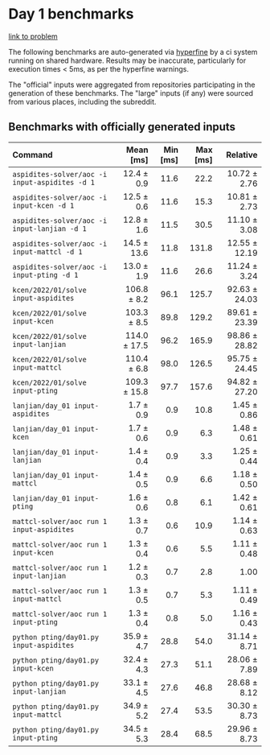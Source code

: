 # Day 1 benchmarks

[link to problem](http://adventofcode.com/2022/day/1)

The following benchmarks are auto-generated via [hyperfine](https://github.com/sharkdp/hyperfine) by a ci system running on shared hardware. Results may be inaccurate, particularly for execution times < 5ms, as per the hyperfine warnings.

The "official" inputs were aggregated from repositories participating in the generation of these benchmarks. The "large" inputs (if any) were sourced from various places, including the subreddit.

## Benchmarks with officially generated inputs
| Command | Mean [ms] | Min [ms] | Max [ms] | Relative |
|:---|---:|---:|---:|---:|
| `aspidites-solver/aoc -i input-aspidites -d 1` | 12.4 ± 0.9 | 11.6 | 22.2 | 10.72 ± 2.76 |
| `aspidites-solver/aoc -i input-kcen -d 1` | 12.5 ± 0.6 | 11.6 | 15.3 | 10.81 ± 2.73 |
| `aspidites-solver/aoc -i input-lanjian -d 1` | 12.8 ± 1.6 | 11.5 | 30.5 | 11.10 ± 3.08 |
| `aspidites-solver/aoc -i input-mattcl -d 1` | 14.5 ± 13.6 | 11.8 | 131.8 | 12.55 ± 12.19 |
| `aspidites-solver/aoc -i input-pting -d 1` | 13.0 ± 1.9 | 11.6 | 26.6 | 11.24 ± 3.24 |
| `kcen/2022/01/solve input-aspidites` | 106.8 ± 8.2 | 96.1 | 125.7 | 92.63 ± 24.03 |
| `kcen/2022/01/solve input-kcen` | 103.3 ± 8.5 | 89.8 | 129.2 | 89.61 ± 23.39 |
| `kcen/2022/01/solve input-lanjian` | 114.0 ± 17.5 | 96.2 | 165.9 | 98.86 ± 28.82 |
| `kcen/2022/01/solve input-mattcl` | 110.4 ± 6.8 | 98.0 | 126.5 | 95.75 ± 24.45 |
| `kcen/2022/01/solve input-pting` | 109.3 ± 15.8 | 97.7 | 157.6 | 94.82 ± 27.20 |
| `lanjian/day_01 input-aspidites` | 1.7 ± 0.9 | 0.9 | 10.8 | 1.45 ± 0.86 |
| `lanjian/day_01 input-kcen` | 1.7 ± 0.6 | 0.9 | 6.3 | 1.48 ± 0.61 |
| `lanjian/day_01 input-lanjian` | 1.4 ± 0.4 | 0.9 | 3.3 | 1.25 ± 0.44 |
| `lanjian/day_01 input-mattcl` | 1.4 ± 0.5 | 0.9 | 6.6 | 1.18 ± 0.50 |
| `lanjian/day_01 input-pting` | 1.6 ± 0.6 | 0.8 | 6.1 | 1.42 ± 0.61 |
| `mattcl-solver/aoc run 1 input-aspidites` | 1.3 ± 0.7 | 0.6 | 10.9 | 1.14 ± 0.63 |
| `mattcl-solver/aoc run 1 input-kcen` | 1.3 ± 0.4 | 0.6 | 5.5 | 1.11 ± 0.48 |
| `mattcl-solver/aoc run 1 input-lanjian` | 1.2 ± 0.3 | 0.7 | 2.8 | 1.00 |
| `mattcl-solver/aoc run 1 input-mattcl` | 1.3 ± 0.5 | 0.7 | 5.3 | 1.11 ± 0.49 |
| `mattcl-solver/aoc run 1 input-pting` | 1.3 ± 0.4 | 0.8 | 5.0 | 1.16 ± 0.43 |
| `python pting/day01.py input-aspidites` | 35.9 ± 4.7 | 28.8 | 54.0 | 31.14 ± 8.71 |
| `python pting/day01.py input-kcen` | 32.4 ± 4.3 | 27.3 | 51.1 | 28.06 ± 7.89 |
| `python pting/day01.py input-lanjian` | 33.1 ± 4.5 | 27.6 | 46.8 | 28.68 ± 8.12 |
| `python pting/day01.py input-mattcl` | 34.9 ± 5.2 | 27.4 | 53.5 | 30.30 ± 8.73 |
| `python pting/day01.py input-pting` | 34.5 ± 5.3 | 28.4 | 68.5 | 29.96 ± 8.73 |
